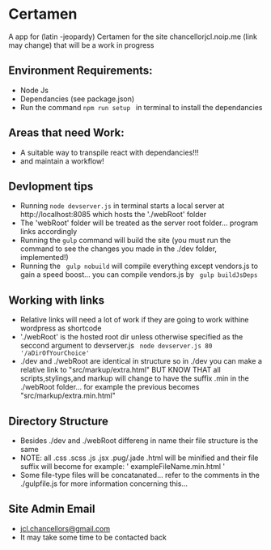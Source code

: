 # Certamen 
A app for (latin -jeopardy) Certamen for the site chancellorjcl.noip.me (link may change) that will be a work in progress

## Environment Requirements:
* Node Js
* Dependancies (see package.json)
* Run the command ```npm run setup ``` in terminal to install the dependancies 

## Areas that need Work:
* A suitable way to transpile react with dependancies!!!
* and maintain a workflow!
## Devlopment tips
* Running ``` node devserver.js ``` in terminal starts a local server at http://localhost:8085 which hosts the './webRoot' folder
* The 'webRoot' folder will be treated as the server root folder... program links accordingly  
* Running the ```gulp``` command will build the site (you must run the command to see the changes you made in the ./dev folder, implemented!)
* Running the ``` gulp nobuild``` will compile everything except vendors.js to gain a speed boost... you can compile vendors.js by ``` gulp buildJsDeps```

## Working with links
* Relative links will need a lot of work if they are going to work withine wordpress as shortcode
* './webRoot' is the hosted root dir unless otherwise specified as the seccond argument to devserver.js ``` node devserver.js 80 '/aDirOfYourChoice'```
* ./dev and ./webRoot are identical in structure so in ./dev you can make a relative link to "src/markup/extra.html" BUT KNOW THAT all scripts,stylings,and markup will change to have the suffix .min in the ./webRoot folder... for example the previous becomes "src/markup/extra.min.html"

## Directory Structure
* Besides ./dev and ./webRoot differeng in name their file structure is the same
* NOTE: all .css .scss .js .jsx .pug/.jade .html will be minified and their file suffix will become for example: ' exampleFileName.min.html '
* Some file-type files will be concatanated... refer to the comments in the ./gulpfile.js for more information concerning this...

## Site Admin Email
* jcl.chancellors@gmail.com
* It may take some time to be contacted back
